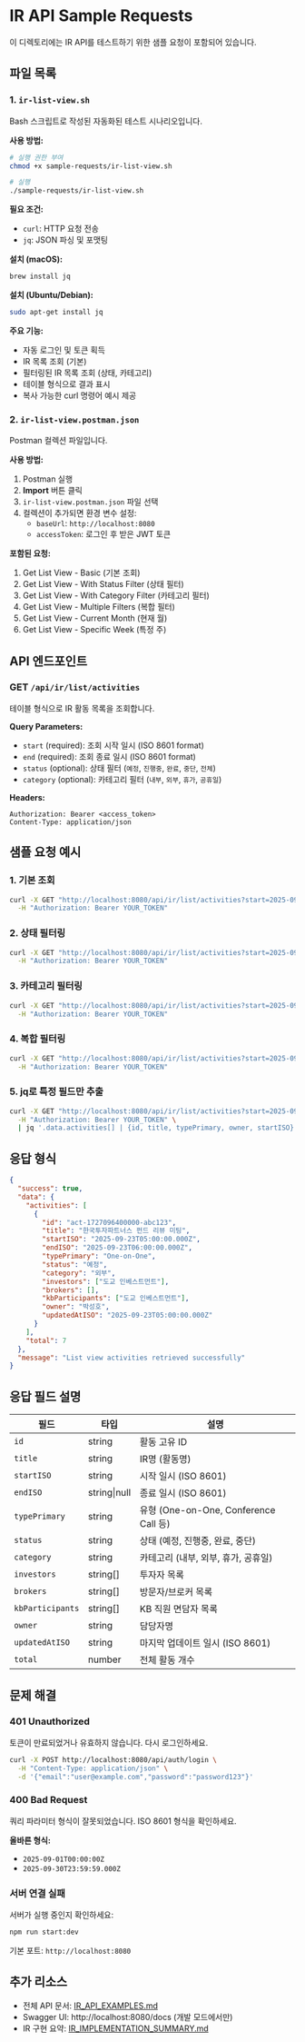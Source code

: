 # IR API Sample Requests

이 디렉토리에는 IR API를 테스트하기 위한 샘플 요청이 포함되어 있습니다.

## 파일 목록

### 1. `ir-list-view.sh`
Bash 스크립트로 작성된 자동화된 테스트 시나리오입니다.

**사용 방법:**
```bash
# 실행 권한 부여
chmod +x sample-requests/ir-list-view.sh

# 실행
./sample-requests/ir-list-view.sh
```

**필요 조건:**
- `curl`: HTTP 요청 전송
- `jq`: JSON 파싱 및 포맷팅

**설치 (macOS):**
```bash
brew install jq
```

**설치 (Ubuntu/Debian):**
```bash
sudo apt-get install jq
```

**주요 기능:**
- 자동 로그인 및 토큰 획득
- IR 목록 조회 (기본)
- 필터링된 IR 목록 조회 (상태, 카테고리)
- 테이블 형식으로 결과 표시
- 복사 가능한 curl 명령어 예시 제공

### 2. `ir-list-view.postman.json`
Postman 컬렉션 파일입니다.

**사용 방법:**
1. Postman 실행
2. **Import** 버튼 클릭
3. `ir-list-view.postman.json` 파일 선택
4. 컬렉션이 추가되면 환경 변수 설정:
   - `baseUrl`: `http://localhost:8080`
   - `accessToken`: 로그인 후 받은 JWT 토큰

**포함된 요청:**
1. Get List View - Basic (기본 조회)
2. Get List View - With Status Filter (상태 필터)
3. Get List View - With Category Filter (카테고리 필터)
4. Get List View - Multiple Filters (복합 필터)
5. Get List View - Current Month (현재 월)
6. Get List View - Specific Week (특정 주)

## API 엔드포인트

### GET `/api/ir/list/activities`

테이블 형식으로 IR 활동 목록을 조회합니다.

**Query Parameters:**
- `start` (required): 조회 시작 일시 (ISO 8601 format)
- `end` (required): 조회 종료 일시 (ISO 8601 format)
- `status` (optional): 상태 필터 (`예정`, `진행중`, `완료`, `중단`, `전체`)
- `category` (optional): 카테고리 필터 (`내부`, `외부`, `휴가`, `공휴일`)

**Headers:**
```
Authorization: Bearer <access_token>
Content-Type: application/json
```

## 샘플 요청 예시

### 1. 기본 조회
```bash
curl -X GET "http://localhost:8080/api/ir/list/activities?start=2025-09-01T00:00:00Z&end=2025-09-30T23:59:59Z" \
  -H "Authorization: Bearer YOUR_TOKEN"
```

### 2. 상태 필터링
```bash
curl -X GET "http://localhost:8080/api/ir/list/activities?start=2025-09-01T00:00:00Z&end=2025-09-30T23:59:59Z&status=예정" \
  -H "Authorization: Bearer YOUR_TOKEN"
```

### 3. 카테고리 필터링
```bash
curl -X GET "http://localhost:8080/api/ir/list/activities?start=2025-09-01T00:00:00Z&end=2025-09-30T23:59:59Z&category=외부" \
  -H "Authorization: Bearer YOUR_TOKEN"
```

### 4. 복합 필터링
```bash
curl -X GET "http://localhost:8080/api/ir/list/activities?start=2025-09-01T00:00:00Z&end=2025-09-30T23:59:59Z&status=예정&category=외부" \
  -H "Authorization: Bearer YOUR_TOKEN"
```

### 5. jq로 특정 필드만 추출
```bash
curl -X GET "http://localhost:8080/api/ir/list/activities?start=2025-09-01T00:00:00Z&end=2025-09-30T23:59:59Z" \
  -H "Authorization: Bearer YOUR_TOKEN" \
  | jq '.data.activities[] | {id, title, typePrimary, owner, startISO}'
```

## 응답 형식

```json
{
  "success": true,
  "data": {
    "activities": [
      {
        "id": "act-1727096400000-abc123",
        "title": "한국투자파트너스 펀드 리뷰 미팅",
        "startISO": "2025-09-23T05:00:00.000Z",
        "endISO": "2025-09-23T06:00:00.000Z",
        "typePrimary": "One-on-One",
        "status": "예정",
        "category": "외부",
        "investors": ["도교 인베스트먼트"],
        "brokers": [],
        "kbParticipants": ["도교 인베스트먼트"],
        "owner": "박성호",
        "updatedAtISO": "2025-09-23T05:00:00.000Z"
      }
    ],
    "total": 7
  },
  "message": "List view activities retrieved successfully"
}
```

## 응답 필드 설명

| 필드 | 타입 | 설명 |
|------|------|------|
| `id` | string | 활동 고유 ID |
| `title` | string | IR명 (활동명) |
| `startISO` | string | 시작 일시 (ISO 8601) |
| `endISO` | string\|null | 종료 일시 (ISO 8601) |
| `typePrimary` | string | 유형 (One-on-One, Conference Call 등) |
| `status` | string | 상태 (예정, 진행중, 완료, 중단) |
| `category` | string | 카테고리 (내부, 외부, 휴가, 공휴일) |
| `investors` | string[] | 투자자 목록 |
| `brokers` | string[] | 방문자/브로커 목록 |
| `kbParticipants` | string[] | KB 직원 면담자 목록 |
| `owner` | string | 담당자명 |
| `updatedAtISO` | string | 마지막 업데이트 일시 (ISO 8601) |
| `total` | number | 전체 활동 개수 |

## 문제 해결

### 401 Unauthorized
토큰이 만료되었거나 유효하지 않습니다. 다시 로그인하세요.

```bash
curl -X POST http://localhost:8080/api/auth/login \
  -H "Content-Type: application/json" \
  -d '{"email":"user@example.com","password":"password123"}'
```

### 400 Bad Request
쿼리 파라미터 형식이 잘못되었습니다. ISO 8601 형식을 확인하세요.

**올바른 형식:**
- `2025-09-01T00:00:00Z`
- `2025-09-30T23:59:59.000Z`

### 서버 연결 실패
서버가 실행 중인지 확인하세요:

```bash
npm run start:dev
```

기본 포트: `http://localhost:8080`

## 추가 리소스

- 전체 API 문서: [IR_API_EXAMPLES.md](../IR_API_EXAMPLES.md)
- Swagger UI: http://localhost:8080/docs (개발 모드에서만)
- IR 구현 요약: [IR_IMPLEMENTATION_SUMMARY.md](../IR_IMPLEMENTATION_SUMMARY.md)
